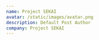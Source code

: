 ```yaml
---
name: Project SEKAI
avatar: /static/images/avatar.png
description: Default Post Author
company: Project SEKAI
---
```

